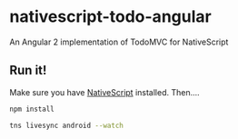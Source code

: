 # nativescript-todo-angular
An Angular 2 implementation of TodoMVC for NativeScript

## Run it!

Make sure you have [NativeScript](https://www.nativescript.org/) installed. Then....

````bash
npm install

tns livesync android --watch
````

